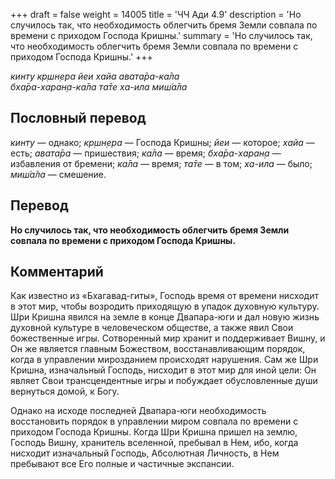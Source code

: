 +++
draft = false
weight = 14005
title = 'ЧЧ Ади 4.9'
description = 'Но случилось так, что необходимость облегчить бремя Земли совпала по времени с приходом Господа Кришны.'
summary = 'Но случилось так, что необходимость облегчить бремя Земли совпала по времени с приходом Господа Кришны.'
+++

_кинту кр̣шн̣ера йеи хайа авата̄ра-ка̄ла  
бха̄ра-харан̣а-ка̄ла та̄те ха-ила миш́а̄ла_

## Пословный перевод

_кинту_ — однако; _кр̣шн̣ера_ — Господа Кришны; _йеи_ — которое; _хайа_ — есть; _авата̄ра_ — пришествия; _ка̄ла_ — время; _бха̄ра_\-_харан̣а_ — избавления от бремени; _ка̄ла_ — время; _та̄те_ — в том; _ха_\-_ила_ — было; _миш́а̄ла_ — смешение.

## Перевод

**Но случилось так, что необходимость облегчить бремя Земли совпала по времени с приходом Господа Кришны.**

## Комментарий

Как известно из «Бхагавад-гиты», Господь время от времени нисходит в этот мир, чтобы возродить приходящую в упадок духовную культуру. Шри Кришна явился на земле в конце Двапара-юги и дал новую жизнь духовной культуре в человеческом обществе, а также явил Свои божественные игры. Сотворенный мир хранит и поддерживает Вишну, и Он же является главным Божеством, восстанавливающим порядок, когда в управлении мирозданием происходят нарушения. Сам же Шри Кришна, изначальный Господь, нисходит в этот мир для иной цели: Он являет Свои трансцендентные игры и побуждает обусловленные души вернуться домой, к Богу.

Однако на исходе последней Двапара-юги необходимость восстановить порядок в управлении миром совпала по времени с приходом Господа Кришны. Когда Шри Кришна пришел на землю, Господь Вишну, хранитель вселенной, пребывал в Нем, ибо, когда нисходит изначальный Господь, Абсолютная Личность, в Нем пребывают все Его полные и частичные экспансии.
